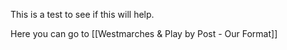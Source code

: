 This is a test to see if this will help.

Here you can go to [[Westmarches & Play by Post - Our Format]]